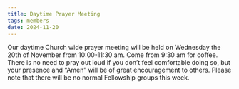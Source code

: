 ```yaml
---
title: Daytime Prayer Meeting
tags: members
date: 2024-11-20
---
```

Our daytime Church wide prayer meeting will be held on Wednesday the 20th of November from 10:00-11:30 am. 
Come from 9:30 am for coffee.
There is no need to pray out loud if you don’t feel comfortable doing so, but your presence and “Amen” will be of great encouragement to others. Please note that there will be no normal Fellowship groups this week.
